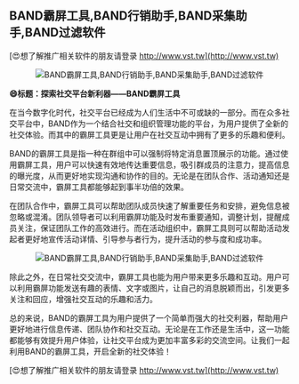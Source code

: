 ## **BAND霸屏工具,BAND行销助手,BAND采集助手,BAND过滤软件**

[😍想了解推广相关软件的朋友请登录 http://www.vst.tw](http://www.vst.tw)

 <center><img src="https://vst.tw/MP4/tuiguang/png/0.png" alt="BAND霸屏工具,BAND行销助手,BAND采集助手,BAND过滤软件"></center>

**😄标题：探索社交平台新利器——BAND霸屏工具**

在当今数字化时代，社交平台已经成为人们生活中不可或缺的一部分。而在众多社交平台中，BAND作为一个结合社交和组织管理功能的平台，为用户提供了全新的社交体验。而其中的霸屏工具更是让用户在社交互动中拥有了更多的乐趣和便利。

BAND的霸屏工具是指一种在群组中可以强制将特定消息置顶展示的功能。通过使用霸屏工具，用户可以快速有效地传达重要信息，吸引群成员的注意力，提高信息的曝光度，从而更好地实现沟通和协作的目的。无论是在团队合作、活动通知还是日常交流中，霸屏工具都能够起到事半功倍的效果。

在团队合作中，霸屏工具可以帮助团队成员快速了解重要任务和安排，避免信息被忽略或混淆。团队领导者可以利用霸屏功能及时发布重要通知，调整计划，提醒成员关注，保证团队工作的高效进行。而在活动组织中，霸屏工具则可以帮助活动发起者更好地宣传活动详情、引导参与者行为，提升活动的参与度和成功率。

 <center><img src="https://vst.tw/MP4/tuiguang/png/0.png" alt="BAND霸屏工具,BAND行销助手,BAND采集助手,BAND过滤软件"></center>

除此之外，在日常社交交流中，霸屏工具也能为用户带来更多乐趣和互动。用户可以利用霸屏功能发送有趣的表情、文字或图片，让自己的消息脱颖而出，引发更多关注和回应，增强社交互动的乐趣和活力。

总的来说，BAND的霸屏工具为用户提供了一个简单而强大的社交利器，帮助用户更好地进行信息传递、团队协作和社交互动。无论是在工作还是生活中，这一功能都能够有效提升用户体验，让社交平台成为更加丰富多彩的交流空间。让我们一起利用BAND的霸屏工具，开启全新的社交体验！

[😍想了解推广相关软件的朋友请登录 http://www.vst.tw](http://www.vst.tw)



